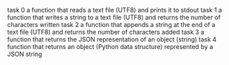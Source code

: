 task 0 a function that reads a text file (UTF8) and prints it to stdout
task 1 a function that writes a string to a text file (UTF8) and returns the number of characters written
task 2 a function that appends a string at the end of a text file (UTF8) and returns the number of characters added
task 3 a function that returns the JSON representation of an object (string)
task 4  function that returns an object (Python data structure) represented by a JSON string
